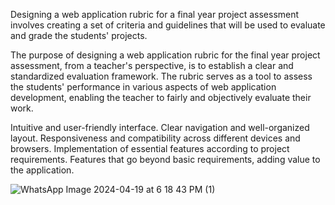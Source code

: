 Designing a web application rubric for a final year project assessment involves creating a set of criteria and guidelines that will be used to evaluate and grade the students' projects. 

The purpose of designing a web application rubric for the final year project assessment, from a teacher's perspective, is to establish a clear and standardized evaluation framework. The rubric serves as a tool to assess the students' performance in various aspects of web application development, enabling the teacher to fairly and objectively evaluate their work.

Intuitive and user-friendly interface. 
Clear navigation and well-organized layout.
Responsiveness and compatibility across different devices and browsers.
Implementation of essential features according to project requirements.
Features that go beyond basic requirements, adding value to the application.


![WhatsApp Image 2024-04-19 at 6 18 43 PM (1)](https://github.com/Sabamanzoor25/rubrics/assets/102574980/b941faac-1ad1-4d57-8dc9-97d8e5bd67e6)







